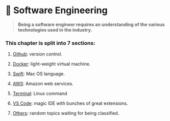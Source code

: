 # **:rocket: Software Engineering**

>**Being a software engineer requires an understanding of the various technologies used in the industry.**

### **This chapter is split into 7 sections:**

1. [Github](Github/README.md): version control.

2. [Docker](Docker/README.md): light-weight virtual machine.

3. [Swift](Swift/README.md): Mac OS language.

4. [AWS](AWS/README.md): Amazon web services.

5. [Terminal](Terminal/README.md): Linux command

6. [VS Code](VS_Code/README.md): magic IDE with bunches of great extensions.

7. [Others](Others/README.md): random topics waiting for being classified.


